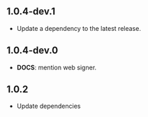 ## 1.0.4-dev.1

 - Update a dependency to the latest release.

## 1.0.4-dev.0

 - **DOCS**: mention web signer.

## 1.0.2

- Update dependencies
